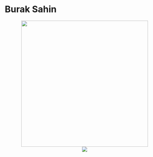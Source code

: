   <h1>Burak Sahin</h1>
<p align="center">
  <img src="https://www.dijitalplatform.org/images/intro-image.png" width="400"><br>

  <img src="https://github-readme-stats.vercel.app/api/top-langs/?username=buraksahin&&theme=dark&layout=compact">
</p>
